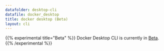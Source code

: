 ```yaml
---
datafolder: desktop-cli
datafile: docker_desktop
title: docker desktop (Beta)
layout: cli
---
```


{{% experimental title="Beta" %}}
Docker Desktop CLI is currently in [Beta](/manuals/release-lifecycle.md#beta).
{{% /experimental %}}
